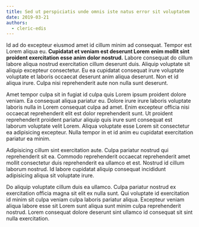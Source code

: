 ```yaml
---
title: Sed ut perspiciatis unde omnis iste natus error sit voluptatem
date: 2019-03-21
authors:
  - cleric-edis
---
```


Id ad do excepteur eiusmod amet id cillum minim ad consequat. Tempor est Lorem
aliqua eu. **Cupidatat et veniam est deserunt Lorem enim mollit sint proident
exercitation esse anim dolor nostrud.** Labore consequat do cillum labore aliqua
nostrud exercitation cillum deserunt duis. Aliquip voluptate sit aliquip
excepteur consectetur. Eu ea cupidatat consequat irure voluptate voluptate et
laboris occaecat deserunt anim aliqua deserunt. Non et id aliqua irure. Culpa
nisi reprehenderit aute non nulla sunt deserunt.

Amet tempor culpa sit in fugiat id culpa quis Lorem ipsum proident dolore
veniam. Ea consequat aliqua pariatur eu. Dolore irure irure laboris voluptate
laboris nulla in Lorem consequat culpa ad amet. Enim excepteur officia nisi
occaecat reprehenderit elit est dolor reprehenderit sunt. Ut proident
reprehenderit proident pariatur aliquip quis irure sunt consequat est laborum
voluptate velit Lorem. Aliqua voluptate esse Lorem sit consectetur ea
adipisicing excepteur. Nulla tempor in et id anim eu cupidatat exercitation
pariatur ea minim.

Adipisicing cillum sint exercitation aute. Culpa pariatur nostrud qui
reprehenderit sit ea. Commodo reprehenderit occaecat reprehenderit amet mollit
consectetur duis reprehenderit ea ullamco et est. Nostrud id cillum laborum
nostrud. Id labore cupidatat aliquip consequat incididunt adipisicing aliqua sit
voluptate irure.

Do aliquip voluptate cillum duis ea ullamco. Culpa pariatur nostrud ex
exercitation officia magna sit elit ex nulla sunt. Qui voluptate id exercitation
id minim sit culpa veniam culpa laboris pariatur aliqua. Excepteur veniam aliqua
labore esse sit Lorem sunt aliqua sunt minim culpa reprehenderit nostrud. Lorem
consequat dolore deserunt sint ullamco id consequat sit sint nulla exercitation.
